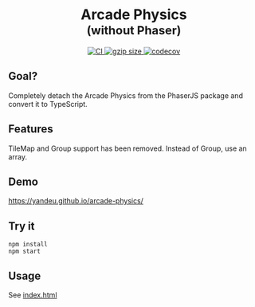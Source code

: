 <div style="text-align: center">
<h1>Arcade Physics<br /><small>(without Phaser)</small></h1>
</div>

<div style="margin-bottom: 8px; text-align: center">
  <a href="https://github.com/yandeu/arcade-physics/actions/workflows/main.yml">
    <img src="https://github.com/yandeu/arcade-physics/actions/workflows/main.yml/badge.svg" alt="CI" />
  </a>
  <a href="https://github.com/yandeu/arcade-physics/tree/gh-pages/bundle">
    <img
      src="https://badgen.net/badgesize/gzip/yandeu/arcade-physics/gh-pages/bundle/main.js"
      alt="gzip size"
    />
  </a>
  <a href="https://codecov.io/gh/yandeu/arcade-physics">
    <img
      src="https://codecov.io/gh/yandeu/arcade-physics/branch/main/graph/badge.svg?token=7LZVKzgHUT"
      alt="codecov"
    />
  </a>
</div>

## Goal?

Completely detach the Arcade Physics from the PhaserJS package and convert it to TypeScript.

## Features

TileMap and Group support has been removed. Instead of Group, use an array.

## Demo

https://yandeu.github.io/arcade-physics/

## Try it

```
npm install
npm start
```

## Usage

See [index.html](https://github.com/yandeu/arcade-physics/blob/main/index.html)
